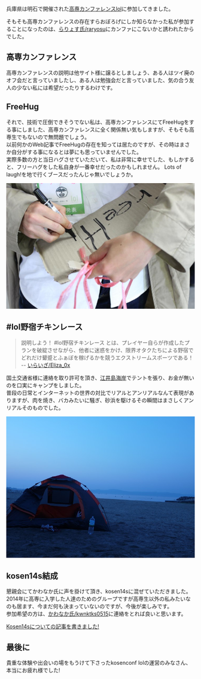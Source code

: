 兵庫県は明石で開催された[高専カンファレンスlol](http://kosenconf.me/)に参加してきました。  

そもそも高専カンファレンスの存在すらおぼろげにしか知らなかった私が参加することになったのは、[らりょす氏/raryosu](https://twitter.com/raryosu)にカンファにこないかと誘われたからでした。  

## 高専カンファレンス
  
高専カンファレンスの説明は他サイト様に譲るとしましょう、ある人はツイ廃のオフ会だと言っていましたし、ある人は勉強会だと言っていました、気の合う友人の少ない私には希望だったりするわけです。  
  
## FreeHug
  
それで、技術で圧倒できそうでない私は、高専カンファレンスにてFreeHugをする事にしました、高専カンファレンスに全く関係無い気もしますが、そもそも高専生でもないので無問題でしょう。  
以前何かのWeb記事でFreeHugの存在を知っては居たのですが、その時はまさか自分がする事になるとは夢にも思っていませんでした。  
実際多数の方と当日ハグさせていただいて、私は非常に幸せでした、もしかすると、フリーハグをした私自身が一番幸せだったのかもしれません。
Lots of laugh!を地で行くブースだったんじゃ無いでしょうか。  

![](/static/images/FreeHug.jpg)

## #lol野宿チキンレース
  
> 説明しよう！ #lol野宿チキンレース とは、プレイヤー自らが作成したプランを破綻させながら、他者に迷惑をかけ、限界オタクたちによる野宿でどれだけ顰蹙とふぁぼを稼げるかを競うエクストリームスポーツである！  
> -- [いらいざ/Eliza_0x](https://twitter.com/Eliza_0x/status/726199384812060672)

国土交通省様に連絡を取り許可を頂き、[江井島海岸](http://www.yokoso-akashi.jp/play/%E6%B5%B7%E3%83%BB%E6%B5%B7%E5%B2%B8/39)でテントを張り、お金が無いのを口実にキャンプをしました。  
普段の日常とインターネットの世界の対比でリアルとアンリアルなんて表現がありますが、肉を焼き、バカみたいに騒ぎ、砂浜を駆けるその瞬間はまさしくアンリアルそのものでした。  

![](/static/images/lol_camp.jpg)

## kosen14s結成
  
懇親会にてかわなか氏に声を掛けて頂き、kosen14sに混ぜていただきました。  
2014年に高専に入学した人達のためのグループですが高専生以外の私みたいなのも居ます、今まだ何も決まっていないのですが、今後が楽しみです。  
参加希望の方は、[かわなか氏/kwnktks0515](https://twitter.com/kwnktks0515)に連絡をとれば良いと思います。  
  
[Kosen14sについての記事を書きました!](./kosen14s.html)

## 最後に
  
貴重な体験や出会いの場をもうけて下さったkosenconf lolの運営のみなさん、本当にお疲れ様でした!
